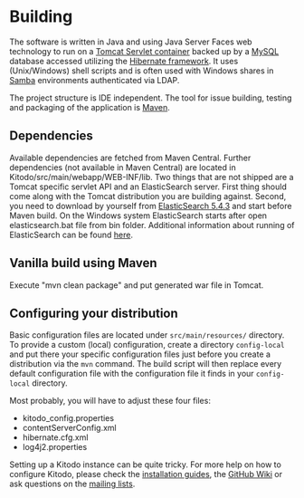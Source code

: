 # Building

The software is written in Java and using Java Server Faces web technology to run on a [Tomcat Servlet container](http://tomcat.apache.org/) backed up by a [MySQL](http://www.mysql.com) database accessed utilizing the [Hibernate framework](http://www.hibernate.org). It uses (Unix/Windows) shell scripts and is often used with Windows shares in [Samba](http://www.samba.org/) environments authenticated via LDAP.

The project structure is IDE independent. The tool for issue building, testing
and packaging of the application is [Maven](https://maven.apache.org/).

## Dependencies

Available dependencies are fetched from Maven Central. Further dependencies (not available in Maven Central) are located in Kitodo/src/main/webapp/WEB-INF/lib.
Two things that are not shipped are a Tomcat specific servlet API and an ElasticSearch server. First thing should come along with the Tomcat distribution you are building against. Second, you need to download by yourself from [ElasticSearch 5.4.3](https://www.elastic.co/downloads/past-releases/elasticsearch-5-4-3) and start before Maven build. On the Windows system ElasticSearch starts after open elasticsearch.bat file from bin folder. Additional information about running of ElasticSearch can be found [here](https://www.elastic.co/downloads/elasticsearch).

## Vanilla build using Maven

Execute "mvn clean package" and put generated war file in Tomcat.

## Configuring your distribution

Basic configuration files are located under `src/main/resources/` directory. To provide a custom (local) configuration, create a directory `config-local` and put there your specific configuration files just before you create a distribution via the `mvn` command. The build script will then replace every default configuration file with the configuration file it finds in your `config-local` directory.

Most probably, you will have to adjust these four files:
* kitodo_config.properties
* contentServerConfig.xml
* hibernate.cfg.xml
* log4j2.properties

Setting up a Kitodo instance can be quite tricky. For more help on how to configure Kitodo, please check the [installation guides](https://github.com/kitodo/kitodo-production/wiki/Installationsanleitung), the [GitHub Wiki](https://github.com/kitodo/kitodo-production/wiki) or ask questions on the [mailing lists](https://github.com/kitodo/kitodo-production/wiki#Mailingliste).
